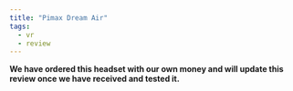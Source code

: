 ```yaml
---
title: "Pimax Dream Air"
tags:
  - vr
  - review
---
```


**We have ordered this headset with our own money and will update this review once we have received and tested it.**
